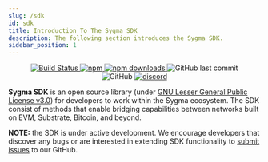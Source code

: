 ```yaml
---
slug: /sdk
id: sdk
title: Introduction To The Sygma SDK
description: The following section introduces the Sygma SDK.
sidebar_position: 1
---
```


<p align="center">
    <a href="https://github.com/sygmaprotocol/sygma-sdk/actions/workflows/ci.yaml">
        <img src="https://github.com/sygmaprotocol/sygma-sdk/actions/workflows/ci.yaml/badge.svg" alt="Build Status" />
    </a>
    <a href="https://www.npmjs.com/package/@buildwithsygma/sygma-sdk-core">
        <img alt="npm" src="https://img.shields.io/npm/v/@buildwithsygma/sygma-sdk-core" />
    </a>
    <a href="https://www.npmjs.com/package/@buildwithsygma/sygma-sdk-core">
        <img alt="npm downloads" src="https://img.shields.io/npm/dm/@buildwithsygma/sygma-sdk-core" />
    </a>
    <img alt="GitHub last commit" src="https://img.shields.io/github/last-commit/sygmaprotocol/sygma-sdk" />
<br/>
    <img alt="GitHub" src="https://img.shields.io/github/license/sygmaprotocol/sygma-sdk" />
    <a href="https://discord.gg/Qdf6GyNB5J">
        <img alt="discord" src="https://img.shields.io/discord/999966147644493824?label=Discord&logo=discord&style=flat" />
    </a>
</p>

**Sygma SDK** is an open source library (under [GNU Lesser General Public License v3.0](https://www.gnu.org/licenses/lgpl-3.0.en.html)) for developers to work within the Sygma ecosystem. The SDK consist of methods that enable bridging capabilities between networks built on EVM, Substrate, Bitcoin, and beyond.

**NOTE:** the SDK is under active development. We encourage developers that discover any bugs or are interested in extending SDK functionality to [submit issues](https://github.com/sygmaprotocol/sygma-sdk/issues) to our GitHub.